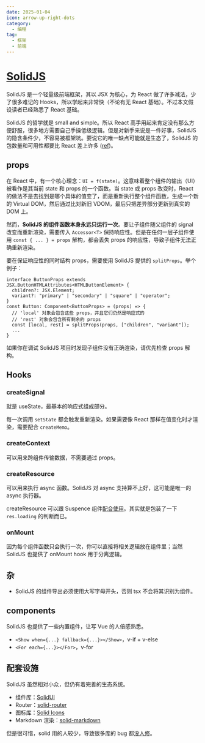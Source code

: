 ```yaml
---
date: 2025-01-04
icon: arrow-up-right-dots
category:
  - 编程
tag:
  - 框架
  - 前端
---
```


# [SolidJS](https://www.solidjs.com/)

SolidJS 是一个轻量级前端框架，其以 JSX 为核心，为 React 做了许多减法，少了很多难记的 Hooks，所以学起来非常快（不论有无 React 基础）。不过本文假设读者已经熟悉了 React 基础。

SolidJS 的哲学就是 small and simple。所以 React 高手用起来肯定没有那么方便舒服，很多地方需要自己手操低级逻辑。但是对新手来说是一件好事，SolidJS 的隐含条件少，不容易被框架坑。要说它的唯一缺点可能就是生态了，SolidJS 的包数量和可用性都要比 React 差上许多 ([ref](https://t.me/withabsolutex/2343))。

## props

在 React 中，有一个核心理念：`UI = f(state)`。这意味着整个组件的输出（UI）被看作是其当前 state 和 props 的一个函数。当 state 或 props 改变时，React 的做法不是去找到是哪个具体的值变了，而是重新执行整个组件函数，生成一个新的 Virtual DOM，然后通过比对新旧 VDOM，最后只把差异部分更新到真实的 DOM 上。

然而，**SolidJS 的组件函数本身永远只运行一次**。要让子组件随父组件的 signal 改变而重新渲染，需要传入 `Accessor<T>` 保持响应性。但是在任何一层子组件使用 `const { ... } = props` 解构，都会丢失 props 的响应性，导致子组件无法正确重新渲染。

要在保证响应性的同时结构 props，需要使用 SolidJS 提供的 `splitProps`。举个例子：

```tsx
interface ButtonProps extends JSX.ButtonHTMLAttributes<HTMLButtonElement> {
  children?: JSX.Element;
  variant?: "primary" | "secondary" | "square" | "operator";
}
const Button: Component<ButtonProps> = (props) => {
  // 'local' 对象会包含这些 props，并且它们仍然是响应式的
  // 'rest' 对象会包含所有剩余的 props
  const [local, rest] = splitProps(props, ["children", "variant"]);
  ...
}
```

如果你在调试 SolidJS 项目时发现子组件没有正确渲染，请优先检查 props 解构。

## Hooks

### createSignal

就是 useState，最基本的响应式组成部分。

每一次调用 `setState` 都会触发重新渲染。如果需要像 React 那样在值变化时才渲染，需要配合 `createMemo`。

### createContext

可以用来跨组件传输数据，不需要通过 props。

### createResource

可以用来执行 async 函数。SolidJS 对 async 支持算不上好，这可能是唯一的 async 执行器。

createResource 可以跟 Suspence 组件[配合使用](https://docs.solidjs.com/reference/components/suspense)。其实就是包装了一下 `res.loading` 的判断而已。

### onMount

因为每个组件函数只会执行一次，你可以直接将相关逻辑放在组件里；当然 SolidJS 也提供了 onMount hook 用于分离逻辑。

## 杂

- SolidJS 的组件导出必须使用大写字母开头，否则 tsx 不会将其识别为组件。

## components

SolidJS 也提供了一些内置组件，让写 Vue 的人倍感熟悉。

- `<Show when={...} fallback={...}></Show>`，v-if + v-else
- `<For each={...}></For>`，v-for

## 配套设施

SolidJS 虽然相对小众，但仍有着完善的生态系统。

- 组件库：[SolidUI](https://github.com/stefan-karger/solid-ui)
- Router：[solid-router](https://github.com/solidjs/solid-router)
- 图标库：[Solid Icons](https://solid-icons.vercel.app/)
- Markdown 渲染：[solid-markdown](https://github.com/andi23rosca/solid-markdown)

但是很可惜，solid 用的人较少，导致很多库的 bug 都[没人修](https://t.me/withabsolutex/2343)。
